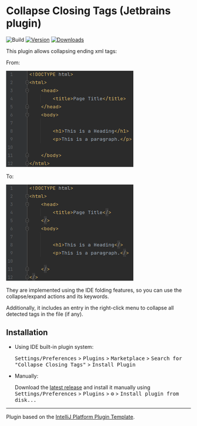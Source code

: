 # Collapse Closing Tags (Jetbrains plugin)

![Build](https://github.com/TrianguloY/CollapseClosingTags/workflows/Build/badge.svg)
[![Version](https://img.shields.io/jetbrains/plugin/v/18020.svg)](https://plugins.jetbrains.com/plugin/18020)
[![Downloads](https://img.shields.io/jetbrains/plugin/d/18020.svg)](https://plugins.jetbrains.com/plugin/18020)

<!-- Plugin description -->
This plugin allows collapsing ending xml tags:

From:

![pre](https://github.com/TrianguloY/CollapseClosingTags/blob/main/pre.png?raw=true)

To:

![post](https://github.com/TrianguloY/CollapseClosingTags/blob/main/post.png?raw=true)

They are implemented using the IDE folding features, so you can use the collapse/expand actions and its keywords.

Additionally, it includes an entry in the right-click menu to collapse all detected tags in the file (if any).
<!-- Plugin description end -->

## Installation

- Using IDE built-in plugin system:

  <kbd>Settings/Preferences</kbd> > <kbd>Plugins</kbd> > <kbd>Marketplace</kbd> > <kbd>Search for "Collapse Closing
  Tags"</kbd> >
  <kbd>Install Plugin</kbd>

- Manually:

  Download the [latest release](https://github.com/TrianguloY/CollapseClosingTags/releases/latest) and install it manually using
  <kbd>Settings/Preferences</kbd> > <kbd>Plugins</kbd> > <kbd>⚙️</kbd> > <kbd>Install plugin from disk...</kbd>


---
Plugin based on the [IntelliJ Platform Plugin Template][template].

[template]: https://github.com/JetBrains/intellij-platform-plugin-template
